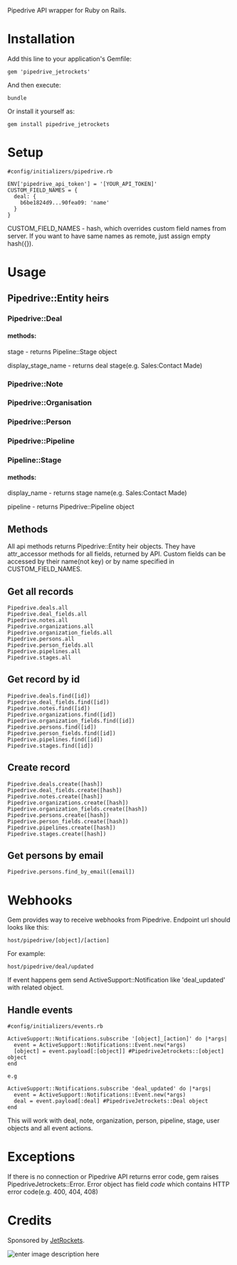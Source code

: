 Pipedrive API wrapper for Ruby on Rails.

# Installation
Add this line to your application's Gemfile:

```
gem 'pipedrive_jetrockets'
```

And then execute:

```
bundle
```

Or install it yourself as:

```
gem install pipedrive_jetrockets
```

# Setup
```
#config/initializers/pipedrive.rb

ENV['pipedrive_api_token'] = '[YOUR_API_TOKEN]'
CUSTOM_FIELD_NAMES = {
  deal: {
    b6be1824d9...90fea09: 'name'
  }
}
```
CUSTOM_FIELD_NAMES - hash, which overrides custom field names from server. If you want to have same names as remote, just assign empty hash({}).

# Usage

## Pipedrive::Entity heirs

### Pipedrive::Deal
#### methods:

stage - returns Pipeline::Stage object

display_stage_name - returns deal stage(e.g. Sales:Contact Made)

### Pipedrive::Note
### Pipedrive::Organisation
### Pipedrive::Person
### Pipedrive::Pipeline
### Pipeline::Stage
#### methods:

display_name - returns stage name(e.g. Sales:Contact Made)

pipeline - returns Pipedrive::Pipeline object

## Methods

All api methods returns Pipedrive::Entity heir objects. They have attr_accessor methods for all fields, returned by API. Custom fields can be accessed by their name(not key) or by name specified in CUSTOM_FIELD_NAMES.
 
## Get all records
```
Pipedrive.deals.all
Pipedrive.deal_fields.all
Pipedrive.notes.all
Pipedrive.organizations.all
Pipedrive.organization_fields.all
Pipedrive.persons.all
Pipedrive.person_fields.all
Pipedrive.pipelines.all
Pipedrive.stages.all
```

## Get record by id
```
Pipedrive.deals.find([id])
Pipedrive.deal_fields.find([id])
Pipedrive.notes.find([id])
Pipedrive.organizations.find([id])
Pipedrive.organization_fields.find([id])
Pipedrive.persons.find([id])
Pipedrive.person_fields.find([id])
Pipedrive.pipelines.find([id])
Pipedrive.stages.find([id])
```

## Create record
```
Pipedrive.deals.create([hash])
Pipedrive.deal_fields.create([hash])
Pipedrive.notes.create([hash])
Pipedrive.organizations.create([hash])
Pipedrive.organization_fields.create([hash])
Pipedrive.persons.create([hash])
Pipedrive.person_fields.create([hash])
Pipedrive.pipelines.create([hash])
Pipedrive.stages.create([hash])
```

## Get persons by email
```
Pipedrive.persons.find_by_email([email])
```

# Webhooks
Gem provides way to receive webhooks from Pipedrive. 
Endpoint url should looks like this:

    host/pipedrive/[object]/[action]

For example:

    host/pipedrive/deal/updated

If event happens gem send ActiveSupport::Notification like 'deal_updated' with related object.

## Handle events
```
#config/initializers/events.rb

ActiveSupport::Notifications.subscribe '[object]_[action]' do |*args|
  event = ActiveSupport::Notifications::Event.new(*args)
  [object] = event.payload[:[object]] #PipedriveJetrockets::[object] object
end

e.g

ActiveSupport::Notifications.subscribe 'deal_updated' do |*args|
  event = ActiveSupport::Notifications::Event.new(*args)
  deal = event.payload[:deal] #PipedriveJetrockets::Deal object
end
```

This will work with deal, note, organization, person, pipeline, stage, user objects and all event actions.

# Exceptions
If there is no connection or Pipedrive API returns error code, gem raises PipedriveJetrockets::Error. Error object has field *code* which contains HTTP error code(e.g. 400, 404, 408)


# Credits
Sponsored by [JetRockets](http://www.jetrockets.pro/).

![enter image description here](https://camo.githubusercontent.com/034460a54d8671d0d7e5743540613d26e27f16b7/687474703a2f2f6a6574726f636b6574732e70726f2f6a6574726f636b6574732d77686974652e706e67)

